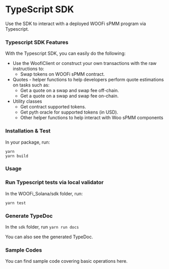 # TypeScript SDK

Use the SDK to interact with a deployed WOOFi sPMM program via Typescript.

### Typescript SDK Features

With the Typescript SDK, you can easily do the following:

* Use the WoofiClient or construct your own transactions with the raw instructions to:
  * Swap tokens on WOOFi sPMM contract.
* Quotes - helper functions to help developers perform quote estimations on tasks such as:
  * Get a quote on a swap and swap fee off-chain.
  * Get a quote on a swap and swap fee on-chain.
* Utility classes
  * Get contract supported tokens.
  * Get pyth oracle for supported tokens (in USD).
  * Other helper functions to help interact with Woo sPMM components

### Installation & Test

In your package, run:

```
yarn
yarn build
```

### Usage

### Run Typescript tests via local validator

In the WOOFi\_Solana/sdk folder, run:

```
yarn test
```

### Generate TypeDoc

In the `sdk` folder, run `yarn run docs`

You can also see the generated TypeDoc.

### Sample Codes

You can find sample code covering basic operations here.
